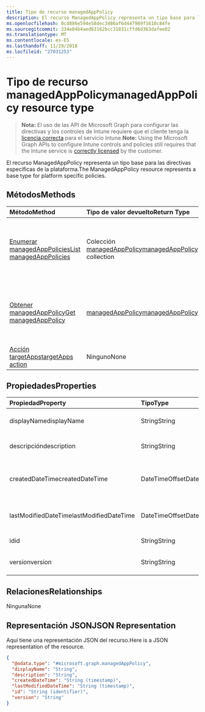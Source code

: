 ```yaml
---
title: Tipo de recurso managedAppPolicy
description: El recurso ManagedAppPolicy representa un tipo base para las directivas específicas de la plataforma.
ms.openlocfilehash: 0cd886e594e58dec3486af6d447969f1610c84fe
ms.sourcegitcommit: 334e84b4aed63162bcc31831cffd6d363dafee02
ms.translationtype: MT
ms.contentlocale: es-ES
ms.lasthandoff: 11/29/2018
ms.locfileid: "27031253"
---
```

# <a name="managedapppolicy-resource-type"></a><span data-ttu-id="39134-103">Tipo de recurso managedAppPolicy</span><span class="sxs-lookup"><span data-stu-id="39134-103">managedAppPolicy resource type</span></span>

> <span data-ttu-id="39134-104">**Nota:** El uso de las API de Microsoft Graph para configurar las directivas y los controles de Intune requiere que el cliente tenga la [licencia correcta](https://go.microsoft.com/fwlink/?linkid=839381) para el servicio Intune.</span><span class="sxs-lookup"><span data-stu-id="39134-104">**Note:** Using the Microsoft Graph APIs to configure Intune controls and policies still requires that the Intune service is [correctly licensed](https://go.microsoft.com/fwlink/?linkid=839381) by the customer.</span></span>

<span data-ttu-id="39134-105">El recurso ManagedAppPolicy representa un tipo base para las directivas específicas de la plataforma.</span><span class="sxs-lookup"><span data-stu-id="39134-105">The ManagedAppPolicy resource represents a base type for platform specific policies.</span></span>
## <a name="methods"></a><span data-ttu-id="39134-106">Métodos</span><span class="sxs-lookup"><span data-stu-id="39134-106">Methods</span></span>
|<span data-ttu-id="39134-107">Método</span><span class="sxs-lookup"><span data-stu-id="39134-107">Method</span></span>|<span data-ttu-id="39134-108">Tipo de valor devuelto</span><span class="sxs-lookup"><span data-stu-id="39134-108">Return Type</span></span>|<span data-ttu-id="39134-109">Descripción</span><span class="sxs-lookup"><span data-stu-id="39134-109">Description</span></span>|
|:---|:---|:---|
|[<span data-ttu-id="39134-110">Enumerar managedAppPolicies</span><span class="sxs-lookup"><span data-stu-id="39134-110">List managedAppPolicies</span></span>](../api/intune-mam-managedapppolicy-list.md)|<span data-ttu-id="39134-111">Colección [managedAppPolicy](../resources/intune-mam-managedapppolicy.md)</span><span class="sxs-lookup"><span data-stu-id="39134-111">[managedAppPolicy](../resources/intune-mam-managedapppolicy.md) collection</span></span>|<span data-ttu-id="39134-112">Enumere las propiedades y las relaciones de los objetos [managedAppPolicy](../resources/intune-mam-managedapppolicy.md).</span><span class="sxs-lookup"><span data-stu-id="39134-112">List properties and relationships of the [managedAppPolicy](../resources/intune-mam-managedapppolicy.md) objects.</span></span>|
|[<span data-ttu-id="39134-113">Obtener managedAppPolicy</span><span class="sxs-lookup"><span data-stu-id="39134-113">Get managedAppPolicy</span></span>](../api/intune-mam-managedapppolicy-get.md)|[<span data-ttu-id="39134-114">managedAppPolicy</span><span class="sxs-lookup"><span data-stu-id="39134-114">managedAppPolicy</span></span>](../resources/intune-mam-managedapppolicy.md)|<span data-ttu-id="39134-115">Incluya en una lista las propiedades y las relaciones de los objetos [managedAppPolicy](../resources/intune-mam-managedapppolicy.md).</span><span class="sxs-lookup"><span data-stu-id="39134-115">Read properties and relationships of the [managedAppPolicy](../resources/intune-mam-managedapppolicy.md) object.</span></span>|
|[<span data-ttu-id="39134-116">Acción targetApps</span><span class="sxs-lookup"><span data-stu-id="39134-116">targetApps action</span></span>](../api/intune-mam-managedapppolicy-targetapps.md)|<span data-ttu-id="39134-117">Ninguno</span><span class="sxs-lookup"><span data-stu-id="39134-117">None</span></span>|<span data-ttu-id="39134-118">Todavía no documentado</span><span class="sxs-lookup"><span data-stu-id="39134-118">Not yet documented</span></span>|

## <a name="properties"></a><span data-ttu-id="39134-119">Propiedades</span><span class="sxs-lookup"><span data-stu-id="39134-119">Properties</span></span>
|<span data-ttu-id="39134-120">Propiedad</span><span class="sxs-lookup"><span data-stu-id="39134-120">Property</span></span>|<span data-ttu-id="39134-121">Tipo</span><span class="sxs-lookup"><span data-stu-id="39134-121">Type</span></span>|<span data-ttu-id="39134-122">Descripción</span><span class="sxs-lookup"><span data-stu-id="39134-122">Description</span></span>|
|:---|:---|:---|
|<span data-ttu-id="39134-123">displayName</span><span class="sxs-lookup"><span data-stu-id="39134-123">displayName</span></span>|<span data-ttu-id="39134-124">String</span><span class="sxs-lookup"><span data-stu-id="39134-124">String</span></span>|<span data-ttu-id="39134-125">Nombre para mostrar de la directiva.</span><span class="sxs-lookup"><span data-stu-id="39134-125">Policy display name.</span></span>|
|<span data-ttu-id="39134-126">descripción</span><span class="sxs-lookup"><span data-stu-id="39134-126">description</span></span>|<span data-ttu-id="39134-127">String</span><span class="sxs-lookup"><span data-stu-id="39134-127">String</span></span>|<span data-ttu-id="39134-128">La descripción de la directiva.</span><span class="sxs-lookup"><span data-stu-id="39134-128">The policy's description.</span></span>|
|<span data-ttu-id="39134-129">createdDateTime</span><span class="sxs-lookup"><span data-stu-id="39134-129">createdDateTime</span></span>|<span data-ttu-id="39134-130">DateTimeOffset</span><span class="sxs-lookup"><span data-stu-id="39134-130">DateTimeOffset</span></span>|<span data-ttu-id="39134-131">La fecha y la hora de creación de la directiva.</span><span class="sxs-lookup"><span data-stu-id="39134-131">The date and time the policy was created.</span></span>|
|<span data-ttu-id="39134-132">lastModifiedDateTime</span><span class="sxs-lookup"><span data-stu-id="39134-132">lastModifiedDateTime</span></span>|<span data-ttu-id="39134-133">DateTimeOffset</span><span class="sxs-lookup"><span data-stu-id="39134-133">DateTimeOffset</span></span>|<span data-ttu-id="39134-134">Última vez que se modificó la directiva.</span><span class="sxs-lookup"><span data-stu-id="39134-134">Last time the policy was modified.</span></span>|
|<span data-ttu-id="39134-135">id</span><span class="sxs-lookup"><span data-stu-id="39134-135">id</span></span>|<span data-ttu-id="39134-136">String</span><span class="sxs-lookup"><span data-stu-id="39134-136">String</span></span>|<span data-ttu-id="39134-137">Clave de la entidad.</span><span class="sxs-lookup"><span data-stu-id="39134-137">Key of the entity.</span></span>|
|<span data-ttu-id="39134-138">version</span><span class="sxs-lookup"><span data-stu-id="39134-138">version</span></span>|<span data-ttu-id="39134-139">String</span><span class="sxs-lookup"><span data-stu-id="39134-139">String</span></span>|<span data-ttu-id="39134-140">Versión de la entidad.</span><span class="sxs-lookup"><span data-stu-id="39134-140">Version of the entity.</span></span>|

## <a name="relationships"></a><span data-ttu-id="39134-141">Relaciones</span><span class="sxs-lookup"><span data-stu-id="39134-141">Relationships</span></span>
<span data-ttu-id="39134-142">Ninguna</span><span class="sxs-lookup"><span data-stu-id="39134-142">None</span></span>
## <a name="json-representation"></a><span data-ttu-id="39134-143">Representación JSON</span><span class="sxs-lookup"><span data-stu-id="39134-143">JSON Representation</span></span>
<span data-ttu-id="39134-144">Aquí tiene una representación JSON del recurso.</span><span class="sxs-lookup"><span data-stu-id="39134-144">Here is a JSON representation of the resource.</span></span>
<!-- {
  "blockType": "resource",
  "keyProperty": "id",
  "@odata.type": "microsoft.graph.managedAppPolicy"
}
-->
``` json
{
  "@odata.type": "#microsoft.graph.managedAppPolicy",
  "displayName": "String",
  "description": "String",
  "createdDateTime": "String (timestamp)",
  "lastModifiedDateTime": "String (timestamp)",
  "id": "String (identifier)",
  "version": "String"
}
```



